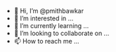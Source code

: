 - 👋 Hi, I’m @pmithbawkar
- 👀 I’m interested in ...
- 🌱 I’m currently learning ...
- 💞️ I’m looking to collaborate on ...
- 📫 How to reach me ...

<!---
pmithbawkar/pmithbawkar is a ✨ special ✨ repository because its `README.md` (this file) appears on your GitHub profile.
You can click the Preview link to take a look at your changes.
--->
